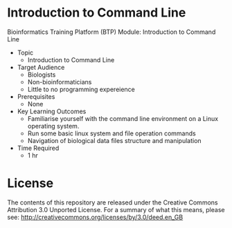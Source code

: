 # Introduction to Command Line
Bioinformatics Training Platform (BTP) Module: Introduction to Command Line

  * Topic
    * Introduction to Command Line
  * Target Audience
    * Biologists
    * Non-bioinformaticians
    * Little to no programming expereience
  * Prerequisites
    * None
  * Key Learning Outcomes
    * Familiarise yourself with the command line environment on a Linux operating system.
    * Run some basic linux system and file operation commands
    * Navigation of biological data files structure and manipulation
  * Time Required
    * 1 hr

License
=======
The contents of this repository are released under the Creative Commons
Attribution 3.0 Unported License. For a summary of what this means,
please see:
http://creativecommons.org/licenses/by/3.0/deed.en_GB
